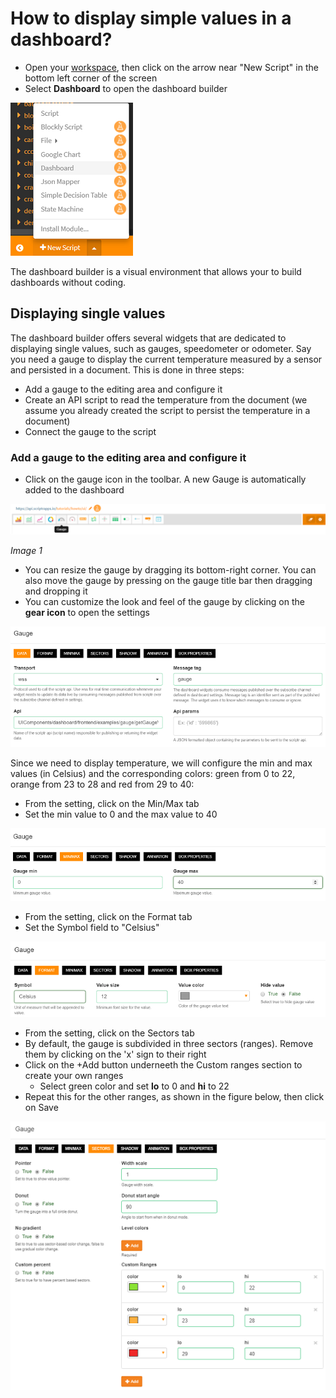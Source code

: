 # How to display simple values in a dashboard?

- Open your [workspace](https://www.scriptr.io/workspace), then click on the arrow near "New Script" in the bottom left corner of the screen
- Select **Dashboard** to open the dashboard builder

![Open Dashboard Builder](./images/open_dashboard.png)

The dashboard builder is a visual environment that allows your to build dashboards without coding.

## Displaying single values

The dashboard builder offers several widgets that are dedicated to displaying single values, such as gauges, speedometer or odometer.
Say you need a gauge to display the current temperature measured by a sensor and persisted in a document. This is done in three steps:
- Add a gauge to the editing area and configure it 
- Create an API script to read the temperature from the document (we assume you already created the script to persist the temperature in a document)
- Connect the gauge to the script

### Add a gauge to the editing area and configure it 

- Click on the gauge icon in the toolbar. A new Gauge is automatically added to the dashboard

![New gauge](./images/add_gauge.png)

*Image 1*

- You can resize the gauge by dragging its bottom-right corner. You can also move the gauge by pressing on the gauge title bar then dragging and dropping it
- You can customize the look and feel of the gauge by clicking on the **gear icon** to open the settings

![Gauge settings](./images/gauge_settings.png)

Since we need to display temperature, we will configure the min and max values (in Celsius) and the corresponding colors: green from 0 to 22, orange from 23 to 28 and red from 29 to 40:

- From the setting, click on the Min/Max tab
- Set the min value to 0 and the max value to 40

![Gauge Min/Max](./images/gauge_minmax.png)

- From the setting, click on the Format tab
- Set the Symbol field to "Celsius"

![Gauge Min/Max](./images/gauge_unit.png)

- From the setting, click on the Sectors tab
- By default, the gauge is subdivided in three sectors (ranges). Remove them by clicking on the 'x' sign to their right
- Click on the +Add button underneeth the Custom ranges section to create your own ranges
  - Select green color and set **lo** to 0 and **hi** to 22
- Repeat this for the other ranges, as shown in the figure below, then click on Save

![Gauge custom ranges](./images/gauge_sectors.png)
